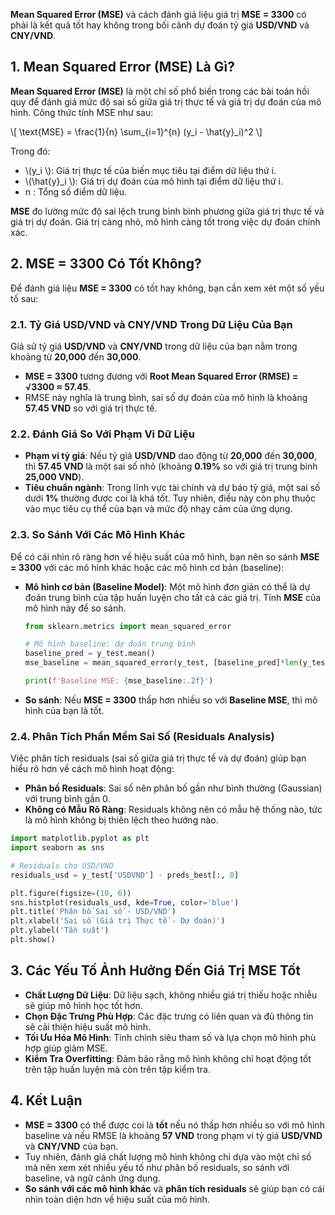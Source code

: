 **Mean Squared Error (MSE)** và cách đánh giá liệu giá trị **MSE = 3300** có phải là kết quả tốt hay không trong bối cảnh dự đoán tỷ giá **USD/VND** và **CNY/VND**.

## **1. Mean Squared Error (MSE) Là Gì?**

**Mean Squared Error (MSE)** là một chỉ số phổ biến trong các bài toán hồi quy để đánh giá mức độ sai số giữa giá trị thực tế và giá trị dự đoán của mô hình. Công thức tính MSE như sau:

\\[
\text{MSE} = \frac{1}{n} \sum_{i=1}^{n} (y_i - \hat{y}_i)^2
\\]

Trong đó:
- \\(y_i \\): Giá trị thực tế của biến mục tiêu tại điểm dữ liệu thứ i.
- \\(\hat{y}_i \\): Giá trị dự đoán của mô hình tại điểm dữ liệu thứ i.
- n : Tổng số điểm dữ liệu.

**MSE** đo lường mức độ sai lệch trung bình bình phương giữa giá trị thực tế và giá trị dự đoán. Giá trị càng nhỏ, mô hình càng tốt trong việc dự đoán chính xác.

## **2. MSE = 3300 Có Tốt Không?**

Để đánh giá liệu **MSE = 3300** có tốt hay không, bạn cần xem xét một số yếu tố sau:

### **2.1. Tỷ Giá USD/VND và CNY/VND Trong Dữ Liệu Của Bạn**

Giả sử tỷ giá **USD/VND** và **CNY/VND** trong dữ liệu của bạn nằm trong khoảng từ **20,000** đến **30,000**. 

- **MSE = 3300** tương đương với **Root Mean Squared Error (RMSE) = √3300 ≈ 57.45**.
- RMSE này nghĩa là trung bình, sai số dự đoán của mô hình là khoảng **57.45 VND** so với giá trị thực tế.

### **2.2. Đánh Giá So Với Phạm Vi Dữ Liệu**

- **Phạm vi tỷ giá**: Nếu tỷ giá **USD/VND** dao động từ **20,000** đến **30,000**, thì **57.45 VND** là một sai số nhỏ (khoảng **0.19%** so với giá trị trung bình **25,000 VND**).
- **Tiêu chuẩn ngành**: Trong lĩnh vực tài chính và dự báo tỷ giá, một sai số dưới **1%** thường được coi là khá tốt. Tuy nhiên, điều này còn phụ thuộc vào mục tiêu cụ thể của bạn và mức độ nhạy cảm của ứng dụng.

### **2.3. So Sánh Với Các Mô Hình Khác**

Để có cái nhìn rõ ràng hơn về hiệu suất của mô hình, bạn nên so sánh **MSE = 3300** với các mô hình khác hoặc các mô hình cơ bản (baseline):

- **Mô hình cơ bản (Baseline Model)**: Một mô hình đơn giản có thể là dự đoán trung bình của tập huấn luyện cho tất cả các giá trị. Tính **MSE** của mô hình này để so sánh.
  
  ```python
  from sklearn.metrics import mean_squared_error
  
  # Mô hình baseline: dự đoán trung bình
  baseline_pred = y_test.mean()
  mse_baseline = mean_squared_error(y_test, [baseline_pred]*len(y_test))
  
  print(f'Baseline MSE: {mse_baseline:.2f}')
  ```

- **So sánh**: Nếu **MSE = 3300** thấp hơn nhiều so với **Baseline MSE**, thì mô hình của bạn là tốt.

### **2.4. Phân Tích Phần Mềm Sai Số (Residuals Analysis)**

Việc phân tích residuals (sai số giữa giá trị thực tế và dự đoán) giúp bạn hiểu rõ hơn về cách mô hình hoạt động:

- **Phân bố Residuals**: Sai số nên phân bố gần như bình thường (Gaussian) với trung bình gần 0.
- **Không có Mẫu Rõ Ràng**: Residuals không nên có mẫu hệ thống nào, tức là mô hình không bị thiên lệch theo hướng nào.

```python
import matplotlib.pyplot as plt
import seaborn as sns

# Residuals cho USD/VND
residuals_usd = y_test['USDVND'] - preds_best[:, 0]

plt.figure(figsize=(10, 6))
sns.histplot(residuals_usd, kde=True, color='blue')
plt.title('Phân bố Sai số - USD/VND')
plt.xlabel('Sai số (Giá trị Thực tế - Dự đoán)')
plt.ylabel('Tần suất')
plt.show()
```

## **3. Các Yếu Tố Ảnh Hưởng Đến Giá Trị MSE Tốt**

- **Chất Lượng Dữ Liệu**: Dữ liệu sạch, không nhiều giá trị thiếu hoặc nhiễu sẽ giúp mô hình học tốt hơn.
- **Chọn Đặc Trưng Phù Hợp**: Các đặc trưng có liên quan và đủ thông tin sẽ cải thiện hiệu suất mô hình.
- **Tối Ưu Hóa Mô Hình**: Tinh chỉnh siêu tham số và lựa chọn mô hình phù hợp giúp giảm MSE.
- **Kiểm Tra Overfitting**: Đảm bảo rằng mô hình không chỉ hoạt động tốt trên tập huấn luyện mà còn trên tập kiểm tra.

## **4. Kết Luận**

- **MSE = 3300** có thể được coi là **tốt** nếu nó thấp hơn nhiều so với mô hình baseline và nếu RMSE là khoảng **57 VND** trong phạm vi tỷ giá **USD/VND** và **CNY/VND** của bạn.
- Tuy nhiên, đánh giá chất lượng mô hình không chỉ dựa vào một chỉ số mà nên xem xét nhiều yếu tố như phân bố residuals, so sánh với baseline, và ngữ cảnh ứng dụng.
- **So sánh với các mô hình khác** và **phân tích residuals** sẽ giúp bạn có cái nhìn toàn diện hơn về hiệu suất của mô hình.